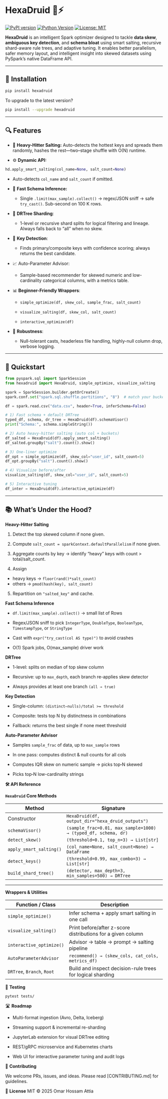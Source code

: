 # HexaDruid 🧠⚡

[![PyPI version](https://badge.fury.io/py/hexadruid.svg)](https://badge.fury.io/py/hexadruid)
[![Python Version](https://img.shields.io/badge/python-3.8+-blue.svg)](https://www.python.org/)
[![License: MIT](https://img.shields.io/badge/License-MIT-yellow.svg)](https://opensource.org/licenses/MIT)

**HexaDruid** is an intelligent Spark optimizer designed to tackle **data skew**, **ambiguous key detection**, and **schema bloat** using smart salting, recursive shard-aware rule trees, and adaptive tuning. It enables better parallelism, safer memory layout, and intelligent insight into skewed datasets using PySpark’s native DataFrame API.

---

## 🚀 Installation

```bash
pip install hexadruid
```
To upgrade to the latest version?

```bash
pip install --upgrade hexadruid
```
---

## 🔍 Features

 - 🎯 **Heavy-Hitter Salting:**
    Auto-detects the hottest keys and spreads them randomly, hashes the rest—two–stage shuffle with O(N) runtime.

- ⚙️ **Dynamic API:**

```python
hd.apply_smart_salting(col_name=None, salt_count=None)
```
  - Auto-detects `col_name` and `salt_count` if omitted.

- 🧠 **Fast Schema Inference:**

  - Single `.limit(max_sample).collect()` → regex/JSON sniff → safe `try_cast()`. Sub-second on 100 K rows.

- 🌲 **DRTree Sharding**:

  - 1-level or recursive shard splits for logical filtering and lineage. Always falls back to “all” when no skew.

- 🔑 **Key Detection**:

  - Finds primary/composite keys with confidence scoring; always returns the best candidate.

- 📈 Auto-Parameter Advisor:

  - Sample-based recommender for skewed numeric and low-cardinality categorical columns, with a metrics table.

- 📊 **Beginner-Friendly Wrappers**:

  - `simple_optimize(df, skew_col, sample_frac, salt_count)`

  - `visualize_salting(df, skew_col, salt_count)`

  - `interactive_optimize(df)`

- 🚨 **Robustness**:
  - Null-tolerant casts, headerless file handling, highly-null column drop, verbose logging.

---

## 🧠 Quickstart

```python
from pyspark.sql import SparkSession
from hexadruid import HexaDruid, simple_optimize, visualize_salting

spark = SparkSession.builder.getOrCreate()
spark.conf.set("spark.sql.shuffle.partitions", "8")  # match your bucket count

df = spark.read.csv("data.csv", header=True, inferSchema=False)

# 1) Fast schema + default DRTree
typed_df, schema, dr_tree = HexaDruid(df).schemaVisor()
print("Schema:", schema.simpleString())

# 2) Auto heavy-hitter salting (auto col + buckets)
df_salted = HexaDruid(df).apply_smart_salting()
df_salted.groupBy("salt").count().show()

# 3) One-liner optimize
df_opt = simple_optimize(df, skew_col="user_id", salt_count=5)
df_opt.groupBy("salt").count().show()

# 4) Visualize before/after
visualize_salting(df, skew_col="user_id", salt_count=5)

# 5) Interactive tuning
df_inter = HexaDruid(df).interactive_optimize(df)
```

---

## 📚 What’s Under the Hood?

**Heavy-Hitter Salting**

1. Detect the top skewed column if none given.

2. Compute `salt_count = sparkContext.defaultParallelism` if none given.

3. Aggregate counts by key → identify “heavy” keys with count > total/salt_count.

4. Assign
  - heavy keys → `floor(rand()*salt_count)`
  - others → `pmod(hash(key), salt_count)`

5. Repartition on `"salted_key"` and cache.


**Fast Schema Inference**

- `df.limit(max_sample).collect()` → small list of Rows

- Regex/JSON sniff to pick `IntegerType`, `DoubleType`, `BooleanType`, `TimestampType`, or `StringType`

- Cast with `expr("try_cast(col AS type)")` to avoid crashes

- O(1) Spark jobs, O(max_sample) driver work

**DRTree**

- 1-level: splits on median of top skew column

- Recursive: up to `max_depth`, each branch re-applies skew detector

- Always provides at least one branch `(all → true)`

**Key Detection**

- Single-column: `(distinct–nulls)/total >= threshold`

- Composite: tests top N by distinctness in combinations

- Fallback: returns the best single if none meet threshold

**Auto-Parameter Advisor**

- Samples `sample_frac` of data, up to `max_sample` rows

- In one pass: computes distinct & null counts for all cols

- Computes IQR skew on numeric sample → picks top‐N skewed

- Picks top‐N low-cardinality strings

**🛠️ API Reference**

**`HexaDruid` Core Methods**

| Method               | Signature                                                                 |
|----------------------|---------------------------------------------------------------------------|
| Constructor          | `HexaDruid(df, output_dir="hexa_druid_outputs")`                          |
| `schemaVisor()`      | `(sample_frac=0.01, max_sample=1000) → (typed_df, schema, dr)`            |
| `detect_skew()`      | `(threshold=0.1, top_n=3) → List[str]`                                    |
| `apply_smart_salting()` | `(col_name=None, salt_count=None) → DataFrame`                         |
| `detect_keys()`      | `(threshold=0.99, max_combo=3) → List[str]`                               |
| `build_shard_tree()` | `(detector, max_depth=3, min_samples=500) → DRTree`                       |

---

**Wrappers & Utilities**

| Function / Class          | Description                                                           |
|---------------------------|-----------------------------------------------------------------------|
| `simple_optimize()`       | Infer schema + apply smart salting in one call                        |
| `visualize_salting()`     | Print before/after z-score distributions for a given column           |
| `interactive_optimize()`  | Advisor → table → prompt → salting pipeline                           |
| `AutoParameterAdvisor`    | `recommend() → (skew_cols, cat_cols, metrics_df)`                     |
| `DRTree`, `Branch`, `Root`| Build and inspect decision-rule trees for logical sharding            |


🧪 **Testing**

```bash
pytest tests/
```

🛣️ **Roadmap**

- Multi-format ingestion (Avro, Delta, Iceberg)

-  Streaming support & incremental re-sharding

-  JupyterLab extension for visual DRTree editing

-  REST/gRPC microservice and Kubernetes charts

-  Web UI for interactive parameter tuning and audit logs

🤝 **Contributing**

We welcome PRs, issues, and ideas. Please read [CONTRIBUTING.md] for guidelines.

📄 **License**
MIT © 2025 Omar Hossam Attia